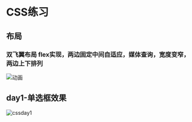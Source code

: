 # CSS练习

## 布局

### 双飞翼布局 flex实现，两边固定中间自适应，媒体查询，宽度变窄，两边上下排列

![动画](https://wordpress-1253884057.cos.ap-beijing.myqcloud.com/typora/%E5%8A%A8%E7%94%BB.gif)



## day1-单选框效果



![cssday1](https://wordpress-1253884057.cos.ap-beijing.myqcloud.com/typora/cssday1.gif)
